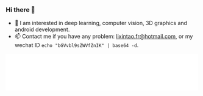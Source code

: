 ### Hi there 👋

- 👀 I am interested in deep learning, computer vision, 3D graphics and android development.
- 📫  Contact me if you have any problem: lixintao.fr@hotmail.com, or my wechat ID `echo "bGVvbl9sZWVfZnIK" | base64 -d`.

<p align="center">
	<a href="https://github.com/Xintao-LI"><img src="https://raw.githubusercontent.com/Xintao-LI/Xintao-LI/master/github-metrics.svg" alt="metrics"></a>
</p>
